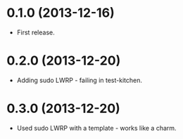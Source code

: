 # 0.1.0 (2013-12-16)

* First release.

# 0.2.0 (2013-12-20)

* Adding sudo LWRP - failing in test-kitchen.

# 0.3.0 (2013-12-20)

* Used sudo LWRP with a template - works like a charm.
